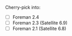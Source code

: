 
Cherry-pick into:

* [ ] Foreman 2.4
* [ ] Foreman 2.3 (Satellite 6.9)
* [ ] Foreman 2.1 (Satellite 6.8)

<!---
Thank you for contributing to Foreman documentation. Make sure to read README
for the documentation standards. Set cherry-pick github label to mark this
contribution for cherry picking and check which version do you need with [x].
-->

